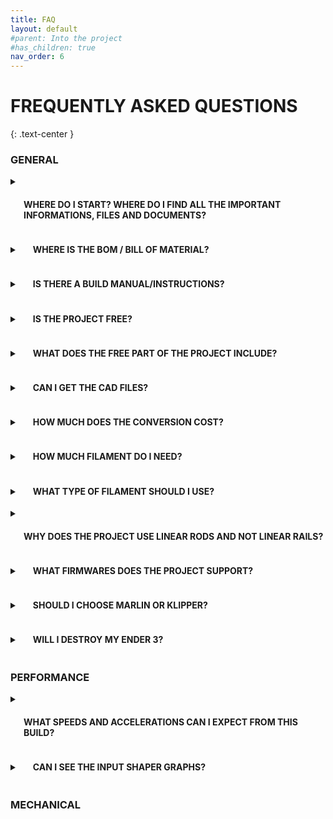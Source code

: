 ```yaml
---
title: FAQ
layout: default
#parent: Into the project
#has_children: true
nav_order: 6
---
```

# FREQUENTLY ASKED QUESTIONS
{: .text-center }

### GENERAL

<details>
    <summary><h4 style="display:inline-block;margin-left:1.5em"> WHERE DO I START? WHERE DO I FIND ALL THE IMPORTANT INFORMATIONS, FILES AND DOCUMENTS? </h4></summary>
<p>The main crossroad for the project is this website, where you will find all the important information and links to build the printer. I would recommend reading through the entire website starting with <a href="https://rh3d.xyz/">E3NG</a> and <a href="https://rh3d.xyz/into.html">Into the project</a>. If you want to get even deeper and be part of the community, <a href="https://discord.com/invite/Zkvu6uu2AR">join the Discord</a>.</p>
<p>Main STL files ready to print are hosted on <a href="https://www.printables.com/en/model/922401">Printables</a>.</p>
<p>CAD files are currently available through a small donation on <a href="https://ko-fi.com/rh3dcz">Ko-Fi</a>.</p>
</details>

<details>
    <summary><h4 style="display:inline-block;margin-left:1.5em"> WHERE IS THE BOM / BILL OF MATERIAL? </h4></summary>
<p>This project is using the <a href="https://rh3d.xyz/configure.html">CONFIGURATOR</a>, which includes the BOM and other necessary things.</p>
</details>

<details>
    <summary><h4 style="display:inline-block;margin-left:1.5em"> IS THERE A BUILD MANUAL/INSTRUCTIONS? </h4></summary>
<p>There is a build manual for the beta version, link is on the <a href="https://www.printables.com/en/model/922401">Printables</a> page.</p>
<p>Build manual for the E3 NG v1.2 is currently not existent but will be made.</p>
</details>

<details>
    <summary><h4 style="display:inline-block;margin-left:1.5em"> IS THE PROJECT FREE? </h4></summary>
<p>The project is free for personal use and for use in a commercial environment (print farms, content making, presentational purposes) but it is not allowed to sell the project parts, files or assembly kits without a permission.</p>
<p>It is released under <a href="https://creativecommons.org/licenses/by-nc-sa/4.0/">CC BY-NC-SA 4.0 license</a>.</p>
<p>If you wish to sell kits or parts for the project, feel free to contact me through the <a href="https://rh3d.xyz/feedback.html">feedback</a>.</p>
</details>

<details>
    <summary><h4 style="display:inline-block;margin-left:1.5em"> WHAT DOES THE FREE PART OF THE PROJECT INCLUDE? </h4></summary>
<p>STL files for printing all the parts, CONFIGURATOR with BILL OF MATERIAL and PRINTED PARTS.</p>
<p>In the future, the BUILD MANUAL will also be included.</p>
</details>

<details>
    <summary><h4 style="display:inline-block;margin-left:1.5em"> CAN I GET THE CAD FILES? </h4></summary>
<p>Currently, CAD files are only available through a small donation on <a href="https://ko-fi.com/rh3dcz">Ko-Fi</a>.</p>
</details>

<details>
    <summary><h4 style="display:inline-block;margin-left:1.5em"> HOW MUCH DOES THE CONVERSION COST? </h4></summary>
<p>This is highly dependent on the choices you make while configuring your printer. For the best idea, it is recommend to open the <a href="https://rh3d.xyz/configure.html">CONFIGURATOR</a> and set your preferred setup, it will automatically calculate the estimated price.</p>
<p> For the cheapest setup, the conversion price with BOM recommended parts can be around $ 240 (not incl. the filament price and the base printer).</p>
</details>

<details>
    <summary><h4 style="display:inline-block;margin-left:1.5em"> HOW MUCH FILAMENT DO I NEED? </h4></summary>
<p>How much filament you need is highly dependent on your choices but the <a href="https://rh3d.xyz/configure.html">CONFIGURATOR</a> will automatically calculate the necessary amount.</p>
<p>PS You can change the M (main) or A (accent) color in the BOM to modify your color setup and see the changes.</p>
<p>PPS It is always good to expect failed prints and have extra filament.</p>
</details>

<details>
    <summary><h4 style="display:inline-block;margin-left:1.5em"> WHAT TYPE OF FILAMENT SHOULD I USE? </h4></summary>
<p>For filament recommendations and print instructions, look at <a href="https://rh3d.xyz/printing.html">PRINTING PARTS</a>.</p>
</details>

<details>
    <summary><h4 style="display:inline-block;margin-left:1.5em"> WHY DOES THE PROJECT USE LINEAR RODS AND NOT LINEAR RAILS? </h4></summary>
<p>Linear rods were chosen as a cheaper and more accessible option. They are also very reliable, tested and proven to work very well.</p>
<p>Me and some community members (mainly Mr. Puffington - thanks!) have been testing the performance of linear rods and compared to linear rail setup (user mod based on Voron Trident gantry), version with linear rods has been superior allowing higher accelerations with clean input shaper results.</p>
<p>There might be some changes or more options in the future though.</p>
</details>

<details>
    <summary><h4 style="display:inline-block;margin-left:1.5em"> WHAT FIRMWARES DOES THE PROJECT SUPPORT? </h4></summary>
<p>The project natively supports both Marlin and Klipper but nothing is stopping you from using other FW.</p>
<p>The board compatibility will also be getting wider.</p>
</details>

<details>
    <summary><h4 style="display:inline-block;margin-left:1.5em"> SHOULD I CHOOSE MARLIN OR KLIPPER? </h4></summary>
<p>I think both firmwares are very similar in the daily use capabilities, both support latest and high end features. Marlin benefits from running on a single board with a display controller that makes it a simple and solid setup with no added costs while Klipper supports more detailed tuning and with the added SBC it has more capabilities in printing faster. It is also simpler to reconfigure your printer without need to reflash the firmware, although Marlin has a lot of variables that can be changed after flashing the FW.</p>
</details>

<details>
    <summary><h4 style="display:inline-block;margin-left:1.5em"> WILL I DESTROY MY ENDER 3? </h4></summary>
<p>No, this conversion will improve your Ender 3 in probably every way. If you decide to convert it just make sure and check at least twice that you have everything ready and that you understand what you are going to do. If you still decide that you liked your Ender 3 more than Ender 3 NG don't worry, the project is designed so that you don't make any changes to the printer parts that would prevent you from rebuilding back to Ender 3.</p>
</details>

### PERFORMANCE

<details>
    <summary><h4 style="display:inline-block;margin-left:1.5em"> WHAT SPEEDS AND ACCELERATIONS CAN I EXPECT FROM THIS BUILD? </h4></summary>
<p>This is hugely dependent on the quality and precision of your build, used parts and the final tuning you will perform. Usually well build and well tuned printers are capable of printing at around 300-400 mm/s and 10-15K mm/s2 with still pretty good quality. That is about as fast as you can get with the stock creality stepper motors.</p>
</details>

<details>
    <summary><h4 style="display:inline-block;margin-left:1.5em"> CAN I SEE THE INPUT SHAPER GRAPHS? </h4></summary>
<p>Similarly to the previous question, the IS result is a lot dependent on the build quality. Below I am posting some of my input shaper graphs.</p>
<p>    1. With printed frame verticals, no enclosure.</p>
<p>    2. With ultimate frame and enclosure (4mm panels + 5mm door).</p>
</details>

### MECHANICAL

[Ender 3 NG]: https://rh3d.xyz/
[Into the project]: https://rh3d.xyz/into.html
[join the Discord]: https://discord.com/invite/Zkvu6uu2AR
[Printables]: https://www.printables.com/en/model/922401
[Ko-Fi]: https://ko-fi.com/rh3dcz
[CONFIGURATOR]: https://rh3d.xyz/configure.html
[PRINTING PARTS]: https://rh3d.xyz/printing.html
